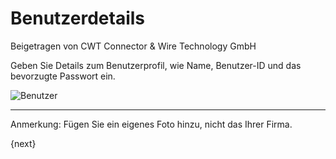 # Benutzerdetails
<span class="text-muted contributed-by">Beigetragen von CWT Connector & Wire Technology GmbH</span>

Geben Sie Details zum Benutzerprofil, wie Name, Benutzer-ID und das bevorzugte Passwort ein.

<img alt="Benutzer" class="screenshot"
src="/assets/erpnext_docs/assets/img/setup-wizard/step-3.png">

---

Anmerkung: Fügen Sie ein eigenes Foto hinzu, nicht das Ihrer Firma.

{next}
